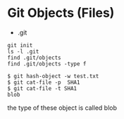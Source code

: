 # Git Objects (Files)

* .git

```
git init
ls -l .git
find .git/objects
find .git/objects -type f

$ git hash-object -w test.txt
$ git cat-file -p  SHA1
$ git cat-file -t SHA1
blob
```

the type of these object is called blob



